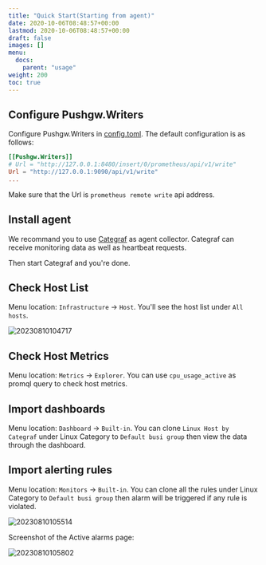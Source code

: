 ```yaml
---
title: "Quick Start(Starting from agent)"
date: 2020-10-06T08:48:57+00:00
lastmod: 2020-10-06T08:48:57+00:00
draft: false
images: []
menu:
  docs:
    parent: "usage"
weight: 200
toc: true
---
```


## Configure Pushgw.Writers

Configure Pushgw.Writers in [config.toml](https://github.com/ccfos/nightingale/blob/main/etc/config.toml#L150). The default configuration is as follows:

```toml
[[Pushgw.Writers]] 
# Url = "http://127.0.0.1:8480/insert/0/prometheus/api/v1/write"
Url = "http://127.0.0.1:9090/api/v1/write"
...
```

Make sure that the Url is `prometheus remote write` api address.


## Install agent

We recommand you to use [Categraf](/docs/agent/categraf/) as agent collector. Categraf can receive monitoring data as well as heartbeat requests.

Then start Categraf and you're done.

## Check Host List

Menu location: `Infrastructure` -> `Host`. You'll see the host list under `All hosts`.

![20230810104717](https://download.flashcat.cloud/ulric/20230810104717.png)

## Check Host Metrics

Menu location: `Metrics` -> `Explorer`. You can use `cpu_usage_active` as promql query to check host metrics.

## Import dashboards

Menu location: `Dashboard` -> `Built-in`. You can clone `Linux Host by Categraf` under Linux Category to `Default busi group` then view the data through the dashboard.

## Import alerting rules

Menu location: `Monitors` -> `Built-in`. You can clone all the rules under Linux Category to `Default busi group` then alarm will be triggered if any rule is violated.

![20230810105514](https://download.flashcat.cloud/ulric/20230810105514.png)

Screenshot of the Active alarms page:

![20230810105802](https://download.flashcat.cloud/ulric/20230810105802.png)

